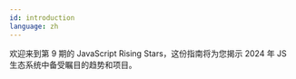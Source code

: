 ```yaml
---
id: introduction
language: zh
---
```


欢迎来到第 9 期的 JavaScript Rising Stars，这份指南将为您揭示 2024 年 JS 生态系统中备受瞩目的趋势和项目。
